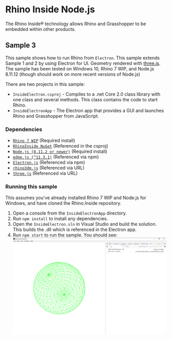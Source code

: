 # Rhino Inside Node.js
The Rhino Inside® technology allows Rhino and Grasshopper to be embedded within other products.

## Sample 3
This sample shows how to run Rhino from `Electron`.
This sample extends Sample 1 and 2 by using Electron for UI. Geometry rendered with [three.js](https://threejs.org).
The sample has been tested on Windows 10, Rhino 7 WIP, and Node.js 8.11.12 (though should work on more recent versions of Node.js)

There are two projects in this sample:
- `InsideElectron.csproj` - Compiles to a .net Core 2.0 class library with one class and several methods. This class contains the code to start Rhino.
- `InsideElectronApp` - The Electron app that provides a GUI and launches Rhino and Grasshopper from JavaScript.

### Dependencies
- [`Rhino 7 WIP`](https://www.rhino3d.com/download/rhino-for-windows/wip) (Required install)
- [`RhinoInside NuGet`](https://www.nuget.org/packages/Rhino.Inside/) (Referenced in the csproj)
- [`Node.js (8.11.2 or newer)`](https://nodejs.org/) (Required install)
- [`edge.js (^11.3.1)`](https://github.com/agracio/edge-js) (Referenced via npm)
- [`Electron.js`](https://electronjs.org/) (Referenced via npm)
- [`rhino3dm.js`](https://www.rhino3d.com/rhino3dm) (Referenced via URL)
- [`three.js`](https://threejs.org/) (Referenced via URL)

### Running this sample
This assumes you've already installed Rhino 7 WIP and Node.js for Windows, and have cloned the Rhino.Inside repository.
1. Open a console from the `InsideElectronApp` directory.
2. Run `npm install` to install any dependencies.
3. Open the `InsideElectron.sln` in Visual Studio and build the solution. This builds the .dll which is referenced in the Electron app.
4. Run `npm start` to run the sample. You should see:
![](Rhino.Inside.JavaScript_Sample-3.png)

